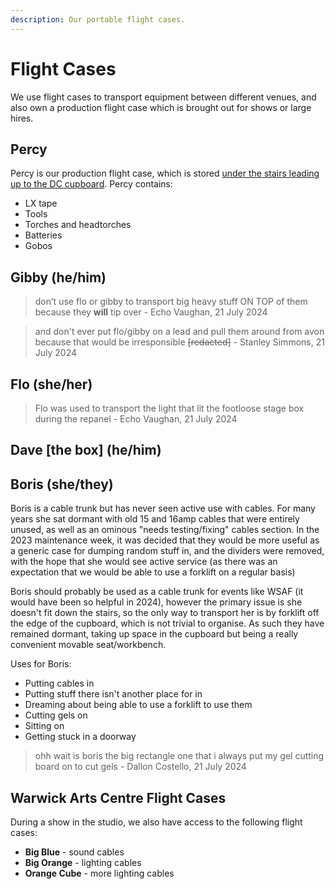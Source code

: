 ```yaml
---
description: Our portable flight cases.
---
```

# Flight Cases

We use flight cases to transport equipment between different venues, and also own a production flight case which is 
brought out for shows or large hires.

## Percy
Percy is our production flight case, which is stored [under the stairs leading up to the DC cupboard](./storage). Percy 
contains:
* LX tape
* Tools
* Torches and headtorches
* Batteries
* Gobos

## Gibby (he/him)

> don’t use flo or gibby to transport big heavy stuff ON TOP of them because they **will** tip over - Echo Vaughan, 21 
> July 2024

> and don't ever put flo/gibby on a lead and pull them around from avon because that would be irresponsible 
> ~~[redacted]~~ - Stanley Simmons, 21 July 2024

## Flo (she/her)

> Flo was used to transport the light that lit the footloose stage box during the repanel - Echo Vaughan, 21 July 2024

## Dave [the box] (he/him)

## Boris (she/they)

Boris is a cable trunk but has never seen active use with cables. For many years she sat dormant with old 15 and 16amp cables that were entirely unused, as well as an ominous "needs testing/fixing" cables section. In the 2023 maintenance week, it was decided that they would be more useful as a generic case for dumping random stuff in, and the dividers were removed, with the hope that she would see active service (as there was an expectation that we would be able to use a forklift on a regular basis)

Boris should probably be used as a cable trunk for events like WSAF (it would have been so helpful in 2024), however the primary issue is she doesn't fit down the stairs, so the only way to transport her is by forklift off the edge of the cupboard, which is not trivial to organise. As such they have remained dormant, taking up space in the cupboard but being a really convenient movable seat/workbench.

Uses for Boris:

- Putting cables in
- Putting stuff there isn't another place for in
- Dreaming about being able to use a forklift to use them
- Cutting gels on
- Sitting on
- Getting stuck in a doorway

> ohh wait is boris the big rectangle one that i always put my gel cutting board on to cut gels - Dallon Costello, 
> 21 July 2024

## Warwick Arts Centre Flight Cases

During a show in the studio, we also have access to the following flight cases:

- **Big Blue** - sound cables
- **Big Orange** - lighting cables
- **Orange Cube** - more lighting cables
